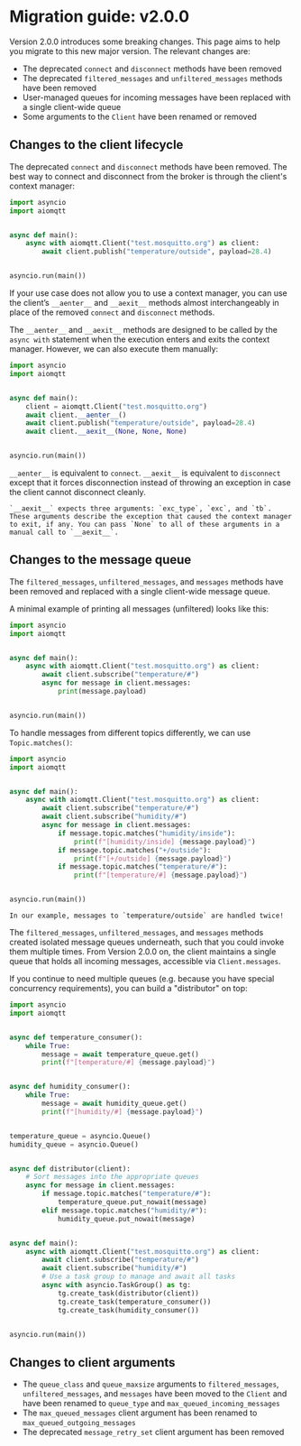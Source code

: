 # Migration guide: v2.0.0

Version 2.0.0 introduces some breaking changes. This page aims to help you migrate to this new major version. The relevant changes are:

- The deprecated `connect` and `disconnect` methods have been removed
- The deprecated `filtered_messages` and `unfiltered_messages` methods have been removed
- User-managed queues for incoming messages have been replaced with a single client-wide queue
- Some arguments to the `Client` have been renamed or removed

## Changes to the client lifecycle

The deprecated `connect` and `disconnect` methods have been removed. The best way to connect and disconnect from the broker is through the client's context manager:

```python
import asyncio
import aiomqtt


async def main():
    async with aiomqtt.Client("test.mosquitto.org") as client:
        await client.publish("temperature/outside", payload=28.4)


asyncio.run(main())
```

If your use case does not allow you to use a context manager, you can use the client’s `__aenter__` and `__aexit__` methods almost interchangeably in place of the removed `connect` and `disconnect` methods.

The `__aenter__` and `__aexit__` methods are designed to be called by the `async with` statement when the execution enters and exits the context manager. However, we can also execute them manually:

```python
import asyncio
import aiomqtt


async def main():
    client = aiomqtt.Client("test.mosquitto.org")
    await client.__aenter__()
    await client.publish("temperature/outside", payload=28.4)
    await client.__aexit__(None, None, None)


asyncio.run(main())
```

`__aenter__` is equivalent to `connect`. `__aexit__` is equivalent to `disconnect` except that it forces disconnection instead of throwing an exception in case the client cannot disconnect cleanly.

```{note}
`__aexit__` expects three arguments: `exc_type`, `exc`, and `tb`. These arguments describe the exception that caused the context manager to exit, if any. You can pass `None` to all of these arguments in a manual call to `__aexit__`.
```

## Changes to the message queue

The `filtered_messages`, `unfiltered_messages`, and `messages` methods have been removed and replaced with a single client-wide message queue.

A minimal example of printing all messages (unfiltered) looks like this:

```python
import asyncio
import aiomqtt


async def main():
    async with aiomqtt.Client("test.mosquitto.org") as client:
        await client.subscribe("temperature/#")
        async for message in client.messages:
            print(message.payload)


asyncio.run(main())
```

To handle messages from different topics differently, we can use `Topic.matches()`:

```python
import asyncio
import aiomqtt


async def main():
    async with aiomqtt.Client("test.mosquitto.org") as client:
        await client.subscribe("temperature/#")
        await client.subscribe("humidity/#")
        async for message in client.messages:
            if message.topic.matches("humidity/inside"):
                print(f"[humidity/inside] {message.payload}")
            if message.topic.matches("+/outside"):
                print(f"[+/outside] {message.payload}")
            if message.topic.matches("temperature/#"):
                print(f"[temperature/#] {message.payload}")


asyncio.run(main())
```

```{note}
In our example, messages to `temperature/outside` are handled twice!
```

The `filtered_messages`, `unfiltered_messages`, and `messages` methods created isolated message queues underneath, such that you could invoke them multiple times. From Version 2.0.0 on, the client maintains a single queue that holds all incoming messages, accessible via `Client.messages`.

If you continue to need multiple queues (e.g. because you have special concurrency requirements), you can build a "distributor" on top:

```python
import asyncio
import aiomqtt


async def temperature_consumer():
    while True:
        message = await temperature_queue.get()
        print(f"[temperature/#] {message.payload}")


async def humidity_consumer():
    while True:
        message = await humidity_queue.get()
        print(f"[humidity/#] {message.payload}")


temperature_queue = asyncio.Queue()
humidity_queue = asyncio.Queue()


async def distributor(client):
    # Sort messages into the appropriate queues
    async for message in client.messages:
        if message.topic.matches("temperature/#"):
            temperature_queue.put_nowait(message)
        elif message.topic.matches("humidity/#"):
            humidity_queue.put_nowait(message)


async def main():
    async with aiomqtt.Client("test.mosquitto.org") as client:
        await client.subscribe("temperature/#")
        await client.subscribe("humidity/#")
        # Use a task group to manage and await all tasks
        async with asyncio.TaskGroup() as tg:
            tg.create_task(distributor(client))
            tg.create_task(temperature_consumer())
            tg.create_task(humidity_consumer())


asyncio.run(main())
```

## Changes to client arguments

- The `queue_class` and `queue_maxsize` arguments to `filtered_messages`, `unfiltered_messages`, and `messages` have been moved to the `Client` and have been renamed to `queue_type` and `max_queued_incoming_messages`
- The `max_queued_messages` client argument has been renamed to `max_queued_outgoing_messages`
- The deprecated `message_retry_set` client argument has been removed
